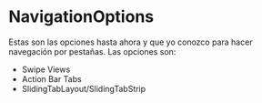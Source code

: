 # NavigationOptions
Estas son las opciones hasta ahora y que yo conozco para hacer navegación por pestañas.
Las opciones son:
- Swipe Views
- Action Bar Tabs
- SlidingTabLayout/SlidingTabStrip
